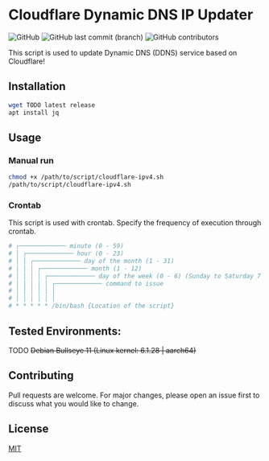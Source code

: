 # Cloudflare Dynamic DNS IP Updater
<img alt="GitHub" src="https://img.shields.io/github/license/iBreakEverything/Cloudflare-dynamic-DNS?color=black"> <img alt="GitHub last commit (branch)" src="https://img.shields.io/github/last-commit/iBreakEverything/Cloudflare-dynamic-DNS/main"> <img alt="GitHub contributors" src="https://img.shields.io/github/contributors/iBreakEverything/Cloudflare-dynamic-DNS">

This script is used to update Dynamic DNS (DDNS) service based on Cloudflare!

## Installation

```bash
wget TODO latest release
apt install jq
```

## Usage
### Manual run
```bash
chmod +x /path/to/script/cloudflare-ipv4.sh
/path/to/script/cloudflare-ipv4.sh
```

### Crontab
This script is used with crontab. Specify the frequency of execution through crontab.

```bash
# ┌───────────── minute (0 - 59)
# │ ┌───────────── hour (0 - 23)
# │ │ ┌───────────── day of the month (1 - 31)
# │ │ │ ┌───────────── month (1 - 12)
# │ │ │ │ ┌───────────── day of the week (0 - 6) (Sunday to Saturday 7 is also Sunday on some systems)
# │ │ │ │ │ ┌───────────── command to issue                               
# │ │ │ │ │ │
# │ │ │ │ │ │
# * * * * * /bin/bash {Location of the script}
```

## Tested Environments:
TODO
~~Debian Bullseye 11 (Linux kernel: 6.1.28 | aarch64) <br />~~

## Contributing
Pull requests are welcome. For major changes, please open an issue first to discuss what you would like to change.

## License
[MIT](https://github.com/K0p1-Git/cloudflare-ddns-updater/blob/main/LICENSE)
